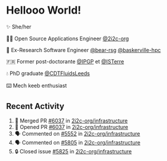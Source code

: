 # Hellooo World!

✨ She/her

👩‍💻 Open Source Applications Engineer [@2i2c-org](https://2i2c.org/)

🐻 Ex-Research Software Engineer [@bear-rsg](https://github.com/bear-rsg) [@baskerville-hpc](https://github.com/baskerville-hpc) 

🇫🇷 Former post-doctorante [@IPGP](https://github.com/IPGP) et [@ISTerre](https://www.isterre.fr/) 

💧 PhD graduate [@CDTFluidsLeeds](https://fluid-dynamics.leeds.ac.uk/) 

⌨️ Mech keeb enthusiast 

## Recent Activity 

<!--START_SECTION:activity-->
1. 🎉 Merged PR [#6037](https://github.com/2i2c-org/infrastructure/pull/6037) in [2i2c-org/infrastructure](https://github.com/2i2c-org/infrastructure)
2. 💪 Opened PR [#6037](https://github.com/2i2c-org/infrastructure/pull/6037) in [2i2c-org/infrastructure](https://github.com/2i2c-org/infrastructure)
3. 🗣 Commented on [#5552](https://github.com/2i2c-org/infrastructure/issues/5552#issuecomment-2876098752) in [2i2c-org/infrastructure](https://github.com/2i2c-org/infrastructure)
4. 🗣 Commented on [#5805](https://github.com/2i2c-org/infrastructure/issues/5805#issuecomment-2876087585) in [2i2c-org/infrastructure](https://github.com/2i2c-org/infrastructure)
5. 🔒 Closed issue [#5825](https://github.com/2i2c-org/infrastructure/issues/5825) in [2i2c-org/infrastructure](https://github.com/2i2c-org/infrastructure)
<!--END_SECTION:activity-->
